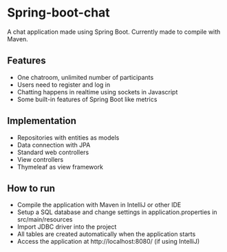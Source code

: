 # Spring-boot-chat
A chat application made using Spring Boot. Currently made to compile with Maven.
## Features
* One chatroom, unlimited number of participants
* Users need to register and log in
* Chatting happens in realtime using sockets in Javascript
* Some built-in features of Spring Boot like metrics

## Implementation
* Repositories with entities as models
* Data connection with JPA
* Standard web controllers
* View controllers
* Thymeleaf as view framework

## How to run
* Compile the application with Maven in IntelliJ or other IDE
* Setup a SQL database and change settings in application.properties in src/main/resources
* Import JDBC driver into the project
* All tables are created automatically when the application starts
* Access the application at http://localhost:8080/ (if using IntelliJ)
